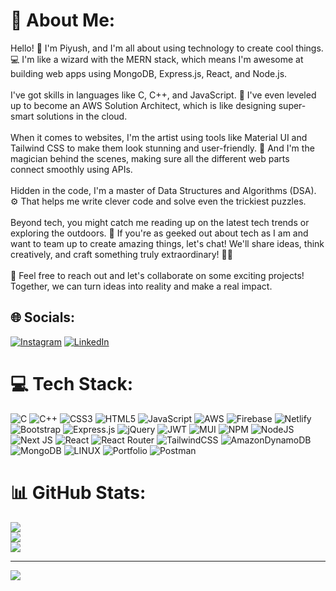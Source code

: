 # 💫 About Me:
Hello! 👋 I'm Piyush, and I'm all about using technology to create cool things. 💻 I'm like a wizard with the MERN stack, which means I'm awesome at building web apps using MongoDB, Express.js, React, and Node.js.<br><br>I've got skills in languages like C, C++, and JavaScript. 🚀 I've even leveled up to become an AWS Solution Architect, which is like designing super-smart solutions in the cloud.<br><br>When it comes to websites, I'm the artist using tools like Material UI and Tailwind CSS to make them look stunning and user-friendly. 🎨 And I'm the magician behind the scenes, making sure all the different web parts connect smoothly using APIs.<br><br>Hidden in the code, I'm a master of Data Structures and Algorithms (DSA). ⚙️ That helps me write clever code and solve even the trickiest puzzles.<br><br>Beyond tech, you might catch me reading up on the latest tech trends or exploring the outdoors. 🌄 If you're as geeked out about tech as I am and want to team up to create amazing things, let's chat! We'll share ideas, think creatively, and craft something truly extraordinary! 🚀🔥<br><br>📩 Feel free to reach out and let's collaborate on some exciting projects! Together, we can turn ideas into reality and make a real impact.


## 🌐 Socials:
[![Instagram](https://img.shields.io/badge/Instagram-%23E4405F.svg?logo=Instagram&logoColor=white)](https://instagram.com/_piyush._.patidar) [![LinkedIn](https://img.shields.io/badge/LinkedIn-%230077B5.svg?logo=linkedin&logoColor=white)](https://linkedin.com/in/patidar-piyush) 

# 💻 Tech Stack:
![C](https://img.shields.io/badge/c-%2300599C.svg?style=for-the-badge&logo=c&logoColor=white) ![C++](https://img.shields.io/badge/c++-%2300599C.svg?style=for-the-badge&logo=c%2B%2B&logoColor=white) ![CSS3](https://img.shields.io/badge/css3-%231572B6.svg?style=for-the-badge&logo=css3&logoColor=white) ![HTML5](https://img.shields.io/badge/html5-%23E34F26.svg?style=for-the-badge&logo=html5&logoColor=white) ![JavaScript](https://img.shields.io/badge/javascript-%23323330.svg?style=for-the-badge&logo=javascript&logoColor=%23F7DF1E) ![AWS](https://img.shields.io/badge/AWS-%23FF9900.svg?style=for-the-badge&logo=amazon-aws&logoColor=white) ![Firebase](https://img.shields.io/badge/firebase-%23039BE5.svg?style=for-the-badge&logo=firebase) ![Netlify](https://img.shields.io/badge/netlify-%23000000.svg?style=for-the-badge&logo=netlify&logoColor=#00C7B7) ![Bootstrap](https://img.shields.io/badge/bootstrap-%23563D7C.svg?style=for-the-badge&logo=bootstrap&logoColor=white) ![Express.js](https://img.shields.io/badge/express.js-%23404d59.svg?style=for-the-badge&logo=express&logoColor=%2361DAFB) ![jQuery](https://img.shields.io/badge/jquery-%230769AD.svg?style=for-the-badge&logo=jquery&logoColor=white) ![JWT](https://img.shields.io/badge/JWT-black?style=for-the-badge&logo=JSON%20web%20tokens) ![MUI](https://img.shields.io/badge/MUI-%230081CB.svg?style=for-the-badge&logo=material-ui&logoColor=white) ![NPM](https://img.shields.io/badge/NPM-%23000000.svg?style=for-the-badge&logo=npm&logoColor=white) ![NodeJS](https://img.shields.io/badge/node.js-6DA55F?style=for-the-badge&logo=node.js&logoColor=white) ![Next JS](https://img.shields.io/badge/Next-black?style=for-the-badge&logo=next.js&logoColor=white) ![React](https://img.shields.io/badge/react-%2320232a.svg?style=for-the-badge&logo=react&logoColor=%2361DAFB) ![React Router](https://img.shields.io/badge/React_Router-CA4245?style=for-the-badge&logo=react-router&logoColor=white) ![TailwindCSS](https://img.shields.io/badge/tailwindcss-%2338B2AC.svg?style=for-the-badge&logo=tailwind-css&logoColor=white) ![AmazonDynamoDB](https://img.shields.io/badge/Amazon%20DynamoDB-4053D6?style=for-the-badge&logo=Amazon%20DynamoDB&logoColor=white) ![MongoDB](https://img.shields.io/badge/MongoDB-%234ea94b.svg?style=for-the-badge&logo=mongodb&logoColor=white) ![LINUX](https://img.shields.io/badge/Linux-FCC624?style=for-the-badge&logo=linux&logoColor=black) ![Portfolio](https://img.shields.io/badge/Portfolio-%23000000.svg?style=for-the-badge&logo=firefox&logoColor=#FF7139) ![Postman](https://img.shields.io/badge/Postman-FF6C37?style=for-the-badge&logo=postman&logoColor=white)
# 📊 GitHub Stats:
![](https://github-readme-stats.vercel.app/api?username=devPiyush-Git&theme=dark&hide_border=false&include_all_commits=true&count_private=false)<br/>
![](https://github-readme-streak-stats.herokuapp.com/?user=devPiyush-Git&theme=dark&hide_border=false)<br/>
![](https://github-readme-stats.vercel.app/api/top-langs/?username=devPiyush-Git&theme=dark&hide_border=false&include_all_commits=true&count_private=false&layout=compact)

---
[![](https://visitcount.itsvg.in/api?id=devPiyush-Git&icon=0&color=0)](https://visitcount.itsvg.in)

<!-- Proudly created with GPRM ( https://gprm.itsvg.in ) -->
